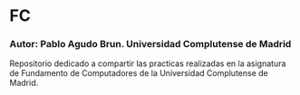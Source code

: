 # FC

### Autor: Pablo Agudo Brun. Universidad Complutense de Madrid

Repositorio dedicado a compartir las practicas realizadas en la asignatura de Fundamento de Computadores de la Universidad Complutense de Madrid.
